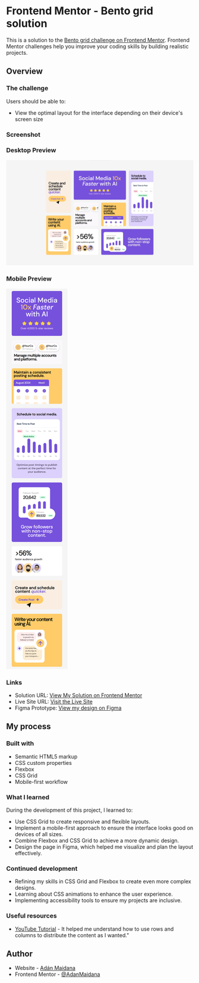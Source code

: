 # Frontend Mentor - Bento grid solution

This is a solution to the [Bento grid challenge on Frontend Mentor](https://www.frontendmentor.io/challenges/bento-grid-RMydElrlOj). Frontend Mentor challenges help you improve your coding skills by building realistic projects. 

## Overview

### The challenge

Users should be able to:

- View the optimal layout for the interface depending on their device's screen size

### Screenshot

### Desktop Preview
![](./assets/images/desktop-preview.jpg)

### Mobile Preview
![](./assets/images/mobile-preview.png)

### Links

- Solution URL: [View My Solution on Frontend Mentor](https://www.frontendmentor.io/solutions/responsive-landing-page-using-css-grid-THRVO1Z3S7)
- Live Site URL: [Visit the Live Site](https://adanmaidana.github.io/Frontend-Mentor-Bento-Grid/)
- Figma Prototype: [View my design on Figma](https://www.figma.com/design/4DK5hBLCKt2Y1J0HSOIIbA/Frontend-Mentor---Landing-Page-with-Bento-Grid?node-id=0-1&t=dnaSDa4AS9UesVWH-1)


## My process

### Built with

- Semantic HTML5 markup
- CSS custom properties
- Flexbox
- CSS Grid
- Mobile-first workflow

### What I learned

During the development of this project, I learned to:

* Use CSS Grid to create responsive and flexible layouts.
* Implement a mobile-first approach to ensure the interface looks good on devices of all sizes.
* Combine Flexbox and CSS Grid to achieve a more dynamic design.
* Design the page in Figma, which helped me visualize and plan the layout effectively.

### Continued development

* Refining my skills in CSS Grid and Flexbox to create even more complex designs.
* Learning about CSS animations to enhance the user experience.
* Implementing accessibility tools to ensure my projects are inclusive.

### Useful resources

- [YouTube Tutorial](https://www.youtube.com/watch?v=ZfZ7USaRZCc) - It helped me understand how to use rows and columns to distribute the content as I wanted."

## Author

- Website - [Adán Maidana](https://adanmaidana.github.io/Portfolio/)
- Frontend Mentor - [@AdanMaidana](https://www.frontendmentor.io/profile/AdanMaidana)

